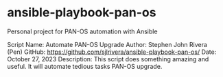 # ansible-playbook-pan-os
Personal project for PAN-OS automation with Ansible

Script Name: Automate PAN-OS Upgrade
Author: Stephen John Rivera (Pen) 
GitHub: https://github.com/sjlrivera/ansible-playbook-pan-os/
Date: October 27, 2023
Description: This script does something amazing and useful. It will automate tedious tasks PAN-OS upgrade.
